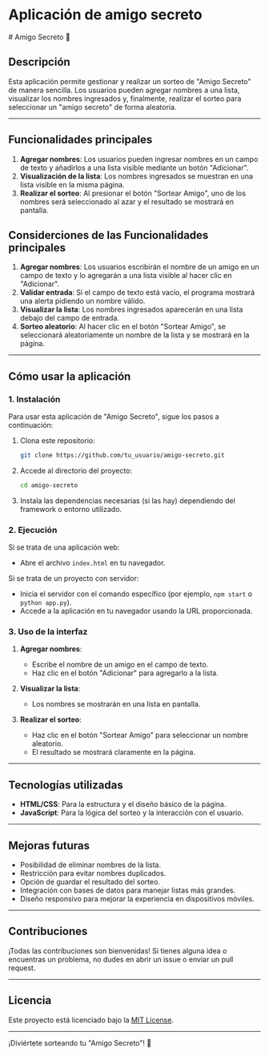 <h1>Aplicación de amigo secreto</h1>
# Amigo Secreto 🎉

## Descripción

Esta aplicación permite gestionar y realizar un sorteo de "Amigo Secreto" de manera sencilla. Los usuarios pueden agregar nombres a una lista, visualizar los nombres ingresados y, finalmente, realizar el sorteo para seleccionar un "amigo secreto" de forma aleatoria.

---

## Funcionalidades principales

1. **Agregar nombres**: Los usuarios pueden ingresar nombres en un campo de texto y añadirlos a una lista visible mediante un botón "Adicionar".
2. **Visualización de la lista**: Los nombres ingresados se muestran en una lista visible en la misma página.
3. **Realizar el sorteo**: Al presionar el botón "Sortear Amigo", uno de los nombres será seleccionado al azar y el resultado se mostrará en pantalla.

## Considerciones de las Funcionalidades principales

1. **Agregar nombres**: Los usuarios escribirán el nombre de un amigo en un campo de texto y lo agregarán a una lista visible al hacer clic en "Adicionar".
2. **Validar entrada**: Si el campo de texto está vacío, el programa mostrará una alerta pidiendo un nombre válido.
3. **Visualizar la lista**: Los nombres ingresados aparecerán en una lista debajo del campo de entrada.
4. **Sorteo aleatorio**: Al hacer clic en el botón "Sortear Amigo", se seleccionará aleatoriamente un nombre de la lista y se mostrará en la página.
---

## Cómo usar la aplicación

### 1. Instalación
Para usar esta aplicación de "Amigo Secreto", sigue los pasos a continuación:

1. Clona este repositorio:
   ```bash
   git clone https://github.com/tu_usuario/amigo-secreto.git
   ```
2. Accede al directorio del proyecto:
   ```bash
   cd amigo-secreto
   ```
3. Instala las dependencias necesarias (si las hay) dependiendo del framework o entorno utilizado.

### 2. Ejecución

Si se trata de una aplicación web:
- Abre el archivo `index.html` en tu navegador.

Si se trata de un proyecto con servidor:
- Inicia el servidor con el comando específico (por ejemplo, `npm start` o `python app.py`).
- Accede a la aplicación en tu navegador usando la URL proporcionada.

### 3. Uso de la interfaz

1. **Agregar nombres**:
   - Escribe el nombre de un amigo en el campo de texto.
   - Haz clic en el botón "Adicionar" para agregarlo a la lista.

2. **Visualizar la lista**:
   - Los nombres se mostrarán en una lista en pantalla.

3. **Realizar el sorteo**:
   - Haz clic en el botón "Sortear Amigo" para seleccionar un nombre aleatorio.
   - El resultado se mostrará claramente en la página.

---

## Tecnologías utilizadas

- **HTML/CSS**: Para la estructura y el diseño básico de la página.
- **JavaScript**: Para la lógica del sorteo y la interacción con el usuario.

---

## Mejoras futuras

- Posibilidad de eliminar nombres de la lista.
- Restricción para evitar nombres duplicados.
- Opción de guardar el resultado del sorteo.
- Integración con bases de datos para manejar listas más grandes.
- Diseño responsivo para mejorar la experiencia en dispositivos móviles.

---

## Contribuciones

¡Todas las contribuciones son bienvenidas! Si tienes alguna idea o encuentras un problema, no dudes en abrir un issue o enviar un pull request.

---

## Licencia

Este proyecto está licenciado bajo la [MIT License](LICENSE).

---

¡Diviértete sorteando tu "Amigo Secreto"! 🎁
